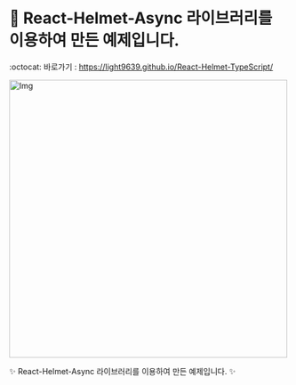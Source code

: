 # 👑 React-Helmet-Async 라이브러리를 이용하여 만든 예제입니다.
:octocat: 바로가기 : https://light9639.github.io/React-Helmet-TypeScript/

<img src="https://user-images.githubusercontent.com/95972251/217133246-a41a0178-0349-47a2-b482-bf600aefd1aa.png" alt="Img" width="500px" />

:sparkles: React-Helmet-Async 라이브러리를 이용하여 만든 예제입니다. :sparkles:
